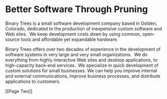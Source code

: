 # Better Software Through Pruning

Binary Trees is a small software development company based in Golden, Colorado, dedicated to the
production of inexpensive custom software and Web sites.&nbsp; We keep development
costs down by using common, open-source tools and affordable yet
expandable hardware.


Binary Trees offers over two decades of experience in the development of software
systems in very large and very small organizations.&nbsp; We do everything from highly interactive Web sites and desktop applications, to high-capacity back-end services.&nbsp; We specialize in
quick development of custom solutions for small businesses. We can help
you improve internal and external communications, improve business
processes, and distribute applications to customers.

[[Page Two]]
